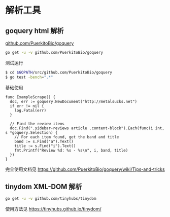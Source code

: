 # 解析工具

## goquery html 解析

[github.com/PuerkitoBio/goquery](https://github.com/PuerkitoBio/goquery)

```sh
go get -u -v github.com/PuerkitoBio/goquery
```

测试运行

```sh
$ cd $GOPATH/src/github.com/PuerkitoBio/goquery
$ go test -bench=".*"
```

基础使用

```golang
func ExampleScrape() {
  doc, err := goquery.NewDocument("http://metalsucks.net")
  if err != nil {
    log.Fatal(err)
  }

  // Find the review items
  doc.Find(".sidebar-reviews article .content-block").Each(func(i int, s *goquery.Selection) {
    // For each item found, get the band and title
    band := s.Find("a").Text()
    title := s.Find("i").Text()
    fmt.Printf("Review %d: %s - %s\n", i, band, title)
  })
}
```

完全使用文档见 https://github.com/PuerkitoBio/goquery/wiki/Tips-and-tricks

## tinydom XML-DOM 解析

```sh
go get -u -v github.com/tinyhubs/tinydom
```

使用方法见 https://tinyhubs.github.io/tinydom/
